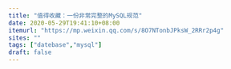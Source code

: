 ```yaml
---
title: "值得收藏：一份非常完整的MySQL规范"
date: 2020-05-29T19:41:10+08:00
itemurl: "https://mp.weixin.qq.com/s/8O7NTonbJPksW_2RRr2p4g"
sites: ""
tags: ["datebase","mysql"]
draft: false
---
```


